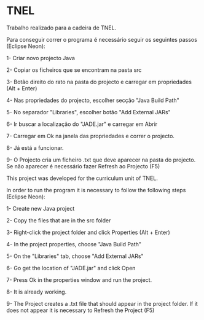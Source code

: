 # TNEL


Trabalho realizado para a cadeira de TNEL.


Para conseguir correr o programa é necessário seguir os seguintes passos (Eclipse Neon):


1- Criar novo projecto Java


2- Copiar os ficheiros que se encontram na pasta src


3- Botão direito do rato na pasta do projecto e carregar em propriedades (Alt + Enter)


4- Nas propriedades do projecto, escolher secção "Java Build Path"


5- No separador "Libraries", escolher botão "Add External JARs"


6- Ir buscar a localização do "JADE.jar" e carregar em Abrir


7- Carregar em Ok na janela das propriedades e correr o projecto.


8- Já está a funcionar.


9- O Projecto cria um ficheiro .txt que deve aparecer na pasta do projecto. Se não aparecer é necessário fazer Refresh ao Projecto (F5)


This project was developed for the curriculum unit of TNEL.


In order to run the program it is necessary to follow the following steps (Eclipse Neon):


1- Create new Java project


2- Copy the files that are in the src folder


3- Right-click the project folder and click Properties (Alt + Enter)


4- In the project properties, choose "Java Build Path"


5- On the "Libraries" tab, choose "Add External JARs"


6- Go get the location of "JADE.jar" and click Open


7- Press Ok in the properties window and run the project.


8- It is already working.


9- The Project creates a .txt file that should appear in the project folder. If it does not appear it is necessary to Refresh the Project (F5)
